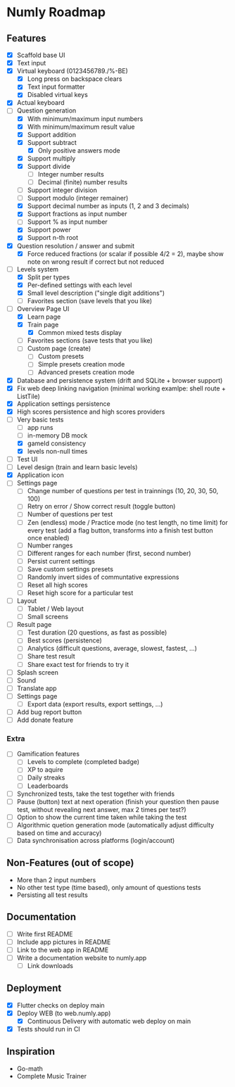 # Numly Roadmap

## Features

- [X] Scaffold base UI
- [X] Text input
- [X] Virtual keyboard (0123456789./%-BE)
    - [X] Long press on backspace clears
    - [X] Text input formatter
    - [X] Disabled virtual keys
- [X] Actual keyboard
- [ ] Question generation
    - [X] With minimum/maximum input numbers
    - [X] With minimum/maximum result value
    - [X] Support addition
    - [X] Support subtract
        - [X] Only positive answers mode
    - [X] Support multiply
    - [X] Support divide
        - [ ] Integer number results
        - [ ] Decimal (finite) number results
    - [ ] Support integer division
    - [ ] Support modulo (integer remainer)
    - [X] Support decimal number as inputs (1, 2 and 3 decimals)
    - [X] Support fractions as input number
    - [ ] Support % as input number
    - [X] Support power
    - [X] Support n-th root
- [X] Question resolution / answer and submit
    - [X] Force reduced fractions (or scalar if possible 4/2 = 2), maybe show note on wrong result if correct but not reduced
- [ ] Levels system
    - [X] Split per types
    - [X] Per-defined settings with each level
    - [X] Small level description ("single digit additions")
    - [ ] Favorites section (save levels that you like)
- [ ] Overview Page UI
    - [X] Learn page
    - [X] Train page
        - [X] Common mixed tests display
    - [ ] Favorites sections (save tests that you like)
    - [ ] Custom page (create)
        - [ ] Custom presets
        - [ ] Simple presets creation mode
        - [ ] Advanced presets creation mode
- [X] Database and persistence system (drift and SQLite + browser support)
- [X] Fix web deep linking navigation (minimal working examlpe: shell route + ListTile)
- [X] Application settings persistence
- [X] High scores persistence and high scores providers
- [ ] Very basic tests
    - [ ] app runs
    - [ ] in-memory DB mock
    - [X] gameId consistency
    - [X] levels non-null times
- [ ] Test UI
- [ ] Level design (train and learn basic levels)
- [X] Application icon
- [ ] Settings page
    - [ ] Change number of questions per test in trainnings (10, 20, 30, 50, 100)
    - [ ] Retry on error / Show correct result (toggle button)
    - [ ] Number of questions per test
    - [ ] Zen (endless) mode / Practice mode (no test length, no time limit) for every test (add a flag button, transforms into a finish test button once enabled)
    - [ ] Number ranges
    - [ ] Different ranges for each number (first, second number)
    - [ ] Persist current settings
    - [ ] Save custom settings presets
    - [ ] Randomly invert sides of communtative expressions
    - [ ] Reset all high scores
    - [ ] Reset high score for a particular test
- [ ] Layout
    - [ ] Tablet / Web layout
    - [ ] Small screens
- [ ] Result page
    - [ ] Test duration (20 questions, as fast as possible)
    - [ ] Best scores (persistence)
    - [ ] Analytics (difficult questions, average, slowest, fastest, ...)
    - [ ] Share test result
    - [ ] Share exact test for friends to try it
- [ ] Splash screen
- [ ] Sound
- [ ] Translate app
- [ ] Settings page
    - [ ] Export data (export results, export settings, ...)
- [ ] Add bug report button
- [ ] Add donate feature

### Extra

- [ ] Gamification features
    - [ ] Levels to complete (completed badge)
    - [ ] XP to aquire
    - [ ] Daily streaks
    - [ ] Leaderboards
- [ ] Synchronized tests, take the test together with friends
- [ ] Pause (button) text at next operation (finish your question then pause test, without revealing next answer, max 2 times per test?)
- [ ] Option to show the current time taken while taking the test
- [ ] Algorithmic quetion generation mode (automatically adjust difficulty based on time and accuracy)
- [ ] Data synchronisation across platforms (login/account)

## Non-Features (out of scope)

- More than 2 input numbers
- No other test type (time based), only amount of questions tests
- Persisting all test results

## Documentation

- [ ] Write first README
- [ ] Include app pictures in README
- [ ] Link to the web app in README
- [ ] Write a documentation website to numly.app
    - [ ] Link downloads

## Deployment

- [X] Flutter checks on deploy main
- [X] Deploy WEB (to web.numly.app)
    - [X] Continuous Delivery with automatic web deploy on main
- [X] Tests should run in CI

## Inspiration

- Go-math
- Complete Music Trainer
